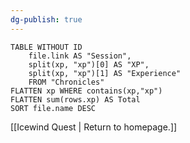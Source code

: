 ```yaml
---
dg-publish: true
---
```


```dataview
TABLE WITHOUT ID
	file.link AS "Session", 
	split(xp, "xp")[0] AS "XP",
	split(xp, "xp")[1] AS "Experience"
	FROM "Chronicles"
FLATTEN xp WHERE contains(xp,"xp") 
FLATTEN sum(rows.xp) AS Total
SORT file.name DESC
```

[[Icewind Quest | Return to homepage.]]